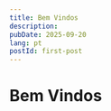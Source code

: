```yaml
---
title: Bem Vindos
description:
pubDate: 2025-09-20
lang: pt
postId: first-post
---
```


# Bem Vindos